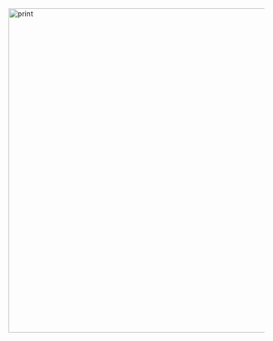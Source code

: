 <img width="1074" height="639" alt="print" src="https://github.com/user-attachments/assets/34a52697-83a5-4865-8615-43981c7ea2df" />
